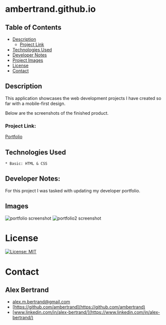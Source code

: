 # ambertrand.github.io

##  Table of Contents
 * [Description](#description)
    * [Project Link](#project-link)
 * [Technologies Used](#technologies-used)
 * [Developer Notes](#developer-notes)
 * [Project Images](#project-images)
 * [License](#license)
 * [Contact](#contact)

## Description
 This application showcases the web development projects I have created so far with a mobile-first design.

 Below are the screenshots of the finished product.

### Project Link:
[Portfolio](https://ambertrand.github.io/)

## Technologies Used
    * Basic: HTML & CSS

## Developer Notes:
For this project I was tasked with updating my developer portfolio.  

## Images
![portfolio screenshot](https://user-images.githubusercontent.com/65721950/95661075-622ab580-0afa-11eb-85f2-cdfdf7172d84.png)
![portfolio2 screenshot](https://user-images.githubusercontent.com/65721950/95661076-63f47900-0afa-11eb-820e-64353aad7ac0.png)


# License
[![License: MIT](https://img.shields.io/badge/License-MIT-yellow.svg)](https://opensource.org/licenses/MIT)

# Contact

## Alex Bertrand
* [alex.m.bertrand@gmail.com](alex.m.bertrand@gmail.com)
* [https://github.com/ambertrand](https://github.com/ambertrand)
* [www.linkedin.com/in/alex-bertrand/](https://www.linkedin.com/in/alex-bertrand/)